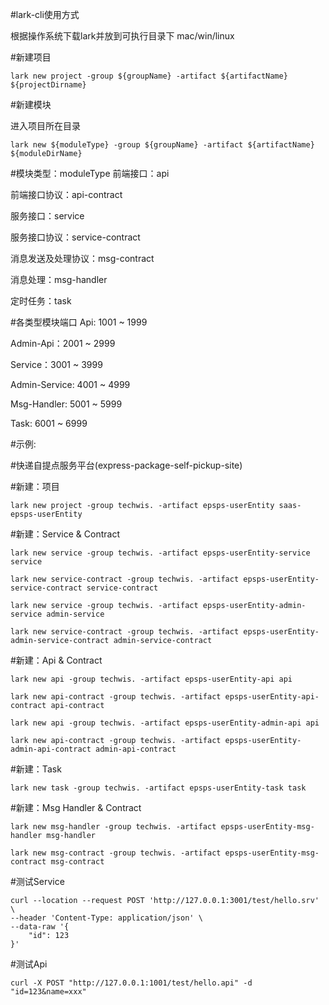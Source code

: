 #lark-cli使用方式

根据操作系统下载lark并放到可执行目录下
mac/win/linux

#新建项目
```
lark new project -group ${groupName} -artifact ${artifactName} ${projectDirname}
```
#新建模块

进入项目所在目录
```
lark new ${moduleType} -group ${groupName} -artifact ${artifactName} ${moduleDirName}
```
#模块类型：moduleType
前端接口：api

前端接口协议：api-contract

服务接口：service

服务接口协议：service-contract

消息发送及处理协议：msg-contract

消息处理：msg-handler

定时任务：task

#各类型模块端口
Api: 1001 ~ 1999

Admin-Api：2001 ~ 2999

Service：3001 ~ 3999

Admin-Service: 4001 ~ 4999

Msg-Handler: 5001 ~ 5999

Task: 6001 ~ 6999

#示例:

#快递自提点服务平台(express-package-self-pickup-site)

#新建：项目
```
lark new project -group techwis. -artifact epsps-userEntity saas-epsps-userEntity 
```
#新建：Service & Contract
```
lark new service -group techwis. -artifact epsps-userEntity-service service
```
```
lark new service-contract -group techwis. -artifact epsps-userEntity-service-contract service-contract
```
```
lark new service -group techwis. -artifact epsps-userEntity-admin-service admin-service
```
```
lark new service-contract -group techwis. -artifact epsps-userEntity-admin-service-contract admin-service-contract
```
#新建：Api & Contract
```
lark new api -group techwis. -artifact epsps-userEntity-api api
```
```
lark new api-contract -group techwis. -artifact epsps-userEntity-api-contract api-contract
```
```
lark new api -group techwis. -artifact epsps-userEntity-admin-api api
```
```
lark new api-contract -group techwis. -artifact epsps-userEntity-admin-api-contract admin-api-contract
```
#新建：Task
```
lark new task -group techwis. -artifact epsps-userEntity-task task
```
#新建：Msg Handler & Contract
```
lark new msg-handler -group techwis. -artifact epsps-userEntity-msg-handler msg-handler
```
```
lark new msg-contract -group techwis. -artifact epsps-userEntity-msg-contract msg-contract
```
#测试Service
```
curl --location --request POST 'http://127.0.0.1:3001/test/hello.srv' \
--header 'Content-Type: application/json' \
--data-raw '{
    "id": 123 
}'
```
#测试Api
```
curl -X POST "http://127.0.0.1:1001/test/hello.api" -d "id=123&name=xxx"
```